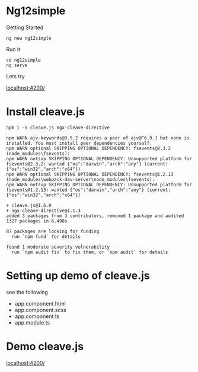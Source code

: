 # Ng12simple

Getting Started

```
ng new ng12simple
```

Run it

```
cd ng12simple
ng serve
```

Lets try

[localhost:4200/](http://localhost:4200/)



# Install cleave.js

```
npm i -S cleave.js ngx-cleave-directive
```



```
npm WARN ajv-keywords@3.5.2 requires a peer of ajv@^6.9.1 but none is installed. You must install peer dependencies yourself.
npm WARN optional SKIPPING OPTIONAL DEPENDENCY: fsevents@2.3.2 (node_modules\fsevents):
npm WARN notsup SKIPPING OPTIONAL DEPENDENCY: Unsupported platform for fsevents@2.3.2: wanted {"os":"darwin","arch":"any"} (current: {"os":"win32","arch":"x64"})     
npm WARN optional SKIPPING OPTIONAL DEPENDENCY: fsevents@1.2.13 (node_modules\webpack-dev-server\node_modules\fsevents):
npm WARN notsup SKIPPING OPTIONAL DEPENDENCY: Unsupported platform for fsevents@1.2.13: wanted {"os":"darwin","arch":"any"} (current: {"os":"win32","arch":"x64"})    

+ cleave.js@1.6.0
+ ngx-cleave-directive@1.1.3
added 3 packages from 3 contributors, removed 1 package and audited 1327 packages in 6.498s

87 packages are looking for funding
  run `npm fund` for details

found 1 moderate severity vulnerability
  run `npm audit fix` to fix them, or `npm audit` for details
```

# Setting up demo of cleave.js

see the following

- app.component.html
- app.component.scss
- app.component.ts
- app.module.ts

# Demo cleave.js

[localhost:4200/](http://localhost:4200/)

